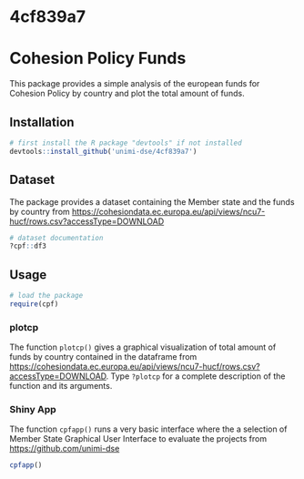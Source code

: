 # 4cf839a7

# Cohesion Policy Funds

This package provides a simple analysis of the european funds for Cohesion Policy by country and plot the total amount of funds. 

## Installation

```R
# first install the R package "devtools" if not installed
devtools::install_github('unimi-dse/4cf839a7')
```

## Dataset

The package provides a dataset containing the Member state and the funds by country from https://cohesiondata.ec.europa.eu/api/views/ncu7-hucf/rows.csv?accessType=DOWNLOAD 

```R
# dataset documentation
?cpf::df3
```
## Usage

```R
# load the package
require(cpf)
```
### plotcp

The function `plotcp()` gives a graphical visualization of total amount of funds by country contained in the dataframe 
 from  https://cohesiondata.ec.europa.eu/api/views/ncu7-hucf/rows.csv?accessType=DOWNLOAD. Type `?plotcp` for a complete description of the function and its arguments.
 
 ### Shiny App

The function `cpfapp()` runs a very basic interface where the a selection of Member State Graphical User Interface to evaluate the projects from https://github.com/unimi-dse 

```R
cpfapp()
```
 
 

